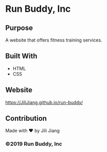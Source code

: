 # Run Buddy, Inc

## Purpose
A website that offers fitness training services. 

## Built With
* HTML
* CSS

## Website
https://JiliJiang.github.io/run-buddy/

## Contribution
Made with ❤️ by Jili Jiang

### ©️2019 Run Buddy, Inc 
